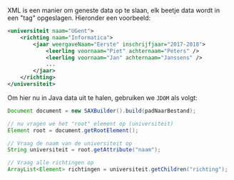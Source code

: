 XML is een manier om geneste data op te slaan, elk beetje data wordt in een "tag" opgeslagen. Hieronder een voorbeeld:
```xml
<universiteit naam="UGent">
    <richting naam="Informatica">
        <jaar weergaveNaam="Eerste" inschrijfjaar="2017-2018">
            <leerling voornaam="Piet" achternaam="Peters" />
            <leerling voornaam="Jan" achternaam="Janssens" />
            ...
        </jaar>
    </richting>
</universiteit>
```

Om hier nu in Java data uit te halen, gebruiken we  `JDOM` als volgt:
```java
Document document = new SAXBuilder().build(padNaarBestand);

// nu vragen we het "root" element op (universiteit)
Element root = document.getRootElement();

// Vraag de naam van de universiteit op
String universiteit = root.getAttribute("naam");

// Vraag alle richtingen op 
ArrayList<Element> richtingen = universiteit.getChildren("richting");
```

